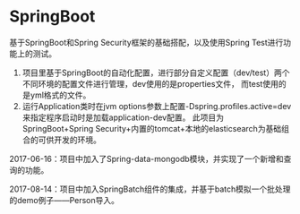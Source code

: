 # SpringBoot
基于SpringBoot和Spring Security框架的基础搭配，以及使用Spring Test进行功能上的测试。
1. 项目里基于SpringBoot的自动化配置，进行部分自定义配置（dev/test）两个不同环境的配置文件进行管理，dev使用的是properties文件，
   而test使用的是yml格式的文件。
2. 运行Application类时在jvm options参数上配置-Dspring.profiles.active=dev来指定程序启动时是加载application-dev配置。
此项目为SpringBoot+Spring Security+内置的tomcat+本地的elasticsearch为基础组合的可供开发的环境。

2017-06-16：项目中加入了Spring-data-mongodb模块，并实现了一个新增和查询的功能。

2017-08-14：项目中加入SpringBatch组件的集成，并基于batch模拟一个批处理的demo例子——Person导入。